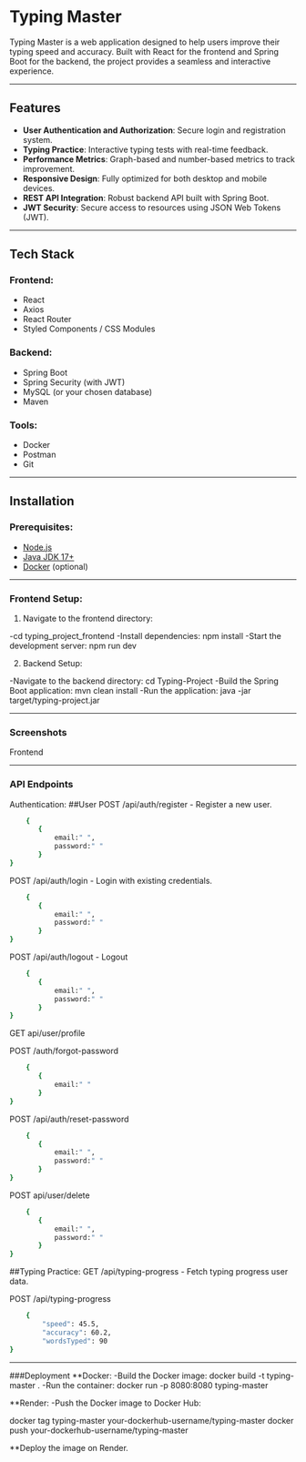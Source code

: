 # Typing Master

Typing Master is a web application designed to help users improve their typing speed and accuracy. Built with React for the frontend and Spring Boot for the backend, the project provides a seamless and interactive experience.

---

## Features
- **User Authentication and Authorization**: Secure login and registration system.
- **Typing Practice**: Interactive typing tests with real-time feedback.
- **Performance Metrics**: Graph-based and number-based metrics to track improvement.
- **Responsive Design**: Fully optimized for both desktop and mobile devices.
- **REST API Integration**: Robust backend API built with Spring Boot.
- **JWT Security**: Secure access to resources using JSON Web Tokens (JWT).

---

## Tech Stack

### Frontend:
- React
- Axios
- React Router
- Styled Components / CSS Modules

### Backend:
- Spring Boot
- Spring Security (with JWT)
- MySQL (or your chosen database)
- Maven

### Tools:
- Docker
- Postman
- Git

---

## Installation

### Prerequisites:
- [Node.js](https://nodejs.org/)
- [Java JDK 17+](https://adoptopenjdk.net/)
- [Docker](https://www.docker.com/) (optional)

---

### Frontend Setup:
1. Navigate to the frontend directory:
   
-cd typing_project_frontend
-Install dependencies: npm install
-Start the development server: npm run dev

2. Backend Setup:
   
 -Navigate to the backend directory: cd Typing-Project
 -Build the Spring Boot application: mvn clean install
 -Run the application: java -jar target/typing-project.jar

---
### Screenshots
Frontend

---

### API Endpoints
Authentication:
##User
POST /api/auth/register - Register a new user.
 ```bash
     {
        {
            email:" ",
            password:" "
        }
}
 ```


POST /api/auth/login - Login with existing credentials.
 ```bash
     {
        {
            email:" ",
            password:" "
        }
}
 ```
      
POST /api/auth/logout - Logout
 ```bash
     {
        {
            email:" ",
            password:" "
        }
}
 ```

GET api/user/profile 


POST /auth/forgot-password
 ```bash
     {
        {
            email:" "
        }
}
 ```

POST /api/auth/reset-password  
 ```bash
     {
        {
            email:" ",
            password:" "
        }
}
 ``` 

POST api/user/delete   
 ```bash
     {
        {
            email:" ",
            password:" "
        }
}
 ```


##Typing Practice:
GET /api/typing-progress - Fetch typing progress user data.


POST /api/typing-progress 
```bash
    {
        "speed": 45.5,
        "accuracy": 60.2,
        "wordsTyped": 90
}
 ```

 ---

###Deployment
**Docker:
 -Build the Docker image: docker build -t typing-master .
 -Run the container: docker run -p 8080:8080 typing-master

**Render:
 -Push the Docker image to Docker Hub:

  docker tag typing-master your-dockerhub-username/typing-master
  docker push your-dockerhub-username/typing-master

**Deploy the image on Render.
